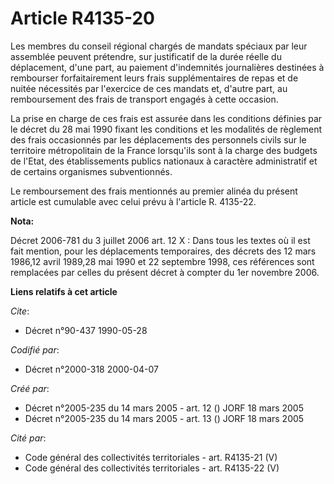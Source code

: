 # Article R4135-20

Les membres du conseil régional chargés de mandats spéciaux par leur assemblée peuvent prétendre, sur justificatif de la
durée réelle du déplacement, d'une part, au paiement d'indemnités journalières destinées à rembourser forfaitairement leurs
frais supplémentaires de repas et de nuitée nécessités par l'exercice de ces mandats et, d'autre part, au remboursement des
frais de transport engagés à cette occasion.

La prise en charge de ces frais est assurée dans les conditions définies par le décret du 28 mai 1990 fixant les conditions
et les modalités de règlement des frais occasionnés par les déplacements des personnels civils sur le territoire
métropolitain de la France lorsqu'ils sont à la charge des budgets de l'Etat, des établissements publics nationaux à
caractère administratif et de certains organismes subventionnés.

Le remboursement des frais mentionnés au premier alinéa du présent article est cumulable avec celui prévu à l'article R.
4135-22.

**Nota:**

Décret 2006-781 du 3 juillet 2006 art. 12 X : Dans tous les textes où il est fait mention, pour les déplacements temporaires,
des décrets des 12 mars 1986,12 avril 1989,28 mai 1990 et 22 septembre 1998, ces références sont remplacées par celles du
présent décret à compter du 1er novembre 2006.

**Liens relatifs à cet article**

_Cite_:

  - Décret n°90-437 1990-05-28

_Codifié par_:

  - Décret n°2000-318 2000-04-07

_Créé par_:

  - Décret n°2005-235 du 14 mars 2005 - art. 12 () JORF 18 mars 2005
  - Décret n°2005-235 du 14 mars 2005 - art. 13 () JORF 18 mars 2005

_Cité par_:

  - Code général des collectivités territoriales - art. R4135-21 (V)
  - Code général des collectivités territoriales - art. R4135-22 (V)
